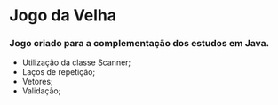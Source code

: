 # Jogo da Velha
### Jogo criado para a complementação dos estudos em Java.

- Utilização da classe Scanner;
- Laços de repetição;
- Vetores;
- Validação;
